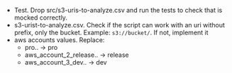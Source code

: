 - Test. Drop src/s3-uris-to-analyze.csv and run the tests to check that is mocked correctly. 
- s3-urist-to-analyze.csv. Check if the script can work with an uri without prefix, only the bucket. Example: `s3://bucket/`. If not, implement it
- aws accounts values. Replace:
  - pro.. -> pro
  - aws_account_2_release.. -> release
  - aws_account_3_dev.. -> dev


